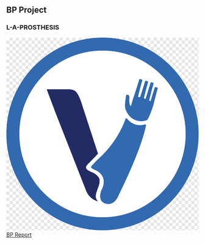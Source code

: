 ## BP Project
### L-A-PROSTHESIS
![Logo](https://github.com/L-A-PROSTHESIS/L-A-PROSTHESIS.IO/blob/main/https3DForUs.github.ioyourLogo.png.png) 
[BP Report](https://github.com/L-A-PROSTHESIS/L-A-PROSTHESIS.IO/blob/main/L.A.PROSTHESIS..pdf) 
